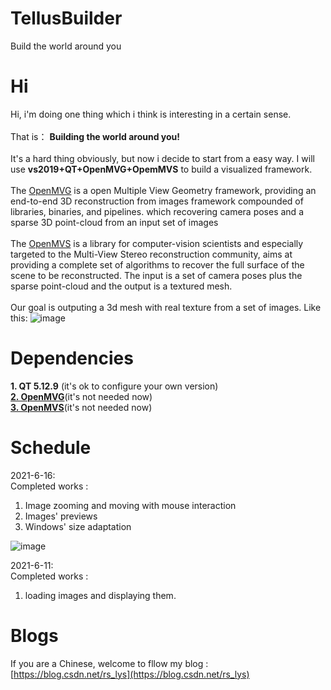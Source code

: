 # TellusBuilder
Build the world around you

# Hi
Hi, i'm doing one thing which i think is interesting in a certain sense. <br>
<br>
That is： **Building the world around you!**<br>
<br>
It's a hard thing obviously, but now i decide to start from a easy way. I will use **vs2019+QT+OpenMVG+OpemMVS** to build a visualized framework.<br>
<br>
The [OpenMVG](https://github.com/openMVG/openMVG) is a open Multiple View Geometry framework, providing an end-to-end 3D reconstruction from images framework compounded of libraries, binaries, and pipelines. which recovering camera poses and a sparse 3D point-cloud from an input set of images<br>
<br>
The [OpenMVS](https://github.com/cdcseacave/openMVS) is a library for computer-vision scientists and especially targeted to the Multi-View Stereo reconstruction community, aims at providing a complete set of algorithms to recover the full surface of the scene to be reconstructed. The input is a set of camera poses plus the sparse point-cloud and the output is a textured mesh.<br>
<br>
Our goal is outputing a 3d mesh with real texture from a set of images. Like this:
![image](https://user-images.githubusercontent.com/62642008/121713577-99c98180-cb0f-11eb-8391-dee367bd4d4c.png)

# Dependencies
**1. QT 5.12.9** (it's ok to configure your own version)<br>
[**2. OpenMVG**](https://github.com/openMVG/openMVG)(it's not needed now)<br>
[**3. OpenMVS**](https://github.com/cdcseacave/openMVS)(it's not needed now)<br>

# Schedule
2021-6-16: <br>
Completed works :
1. Image zooming and moving with mouse interaction
2. Images' previews
3. Windows' size adaptation

![image](https://user-images.githubusercontent.com/62642008/122242616-0d93d180-cef6-11eb-873f-7122992d92d5.png)

2021-6-11: <br>
Completed works : 
1. loading images and displaying them.<br>

# Blogs
If you are a Chinese, welcome to fllow my blog : [https://blog.csdn.net/rs_lys](https://blog.csdn.net/rs_lys)
